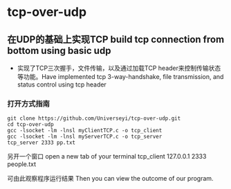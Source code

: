# tcp-over-udp
## 在UDP的基础上实现TCP build tcp connection from bottom using basic udp

* 实现了TCP三次握手，文件传输，以及通过加载TCP header来控制传输状态等功能。Have implemented tcp 3-way-handshake, file transmission, and status control using tcp header
### 打开方式指南
	git clone https://github.com/Universeyi/tcp-over-udp.git
	cd tcp-over-udp
	gcc -lsocket -lm -lnsl myClientTCP.c -o tcp_client
	gcc -lsocket -lm -lnsl myServerTCP.c -o tcp_server
	tcp_server 2333 pp.txt
另开一个窗口 open a new tab of your terminal
	tcp_client 127.0.0.1 2333 people.txt

可由此观察程序运行结果 Then you can view the outcome of our program.